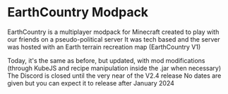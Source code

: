 # EarthCountry Modpack

EarthCountry is a multiplayer modpack for Minecraft created to play with our friends on a pseudo-political server
It was tech based and the server was hosted with an Earth terrain recreation map (EarthCountry V1)

Today, it's the same as before, but updated, with mod modifications (through KubeJS and recipe manipulation inside the .jar when necessary)
The Discord is closed until the very near of the V2.4 release
No dates are given but you can expect it to release after January 2024
